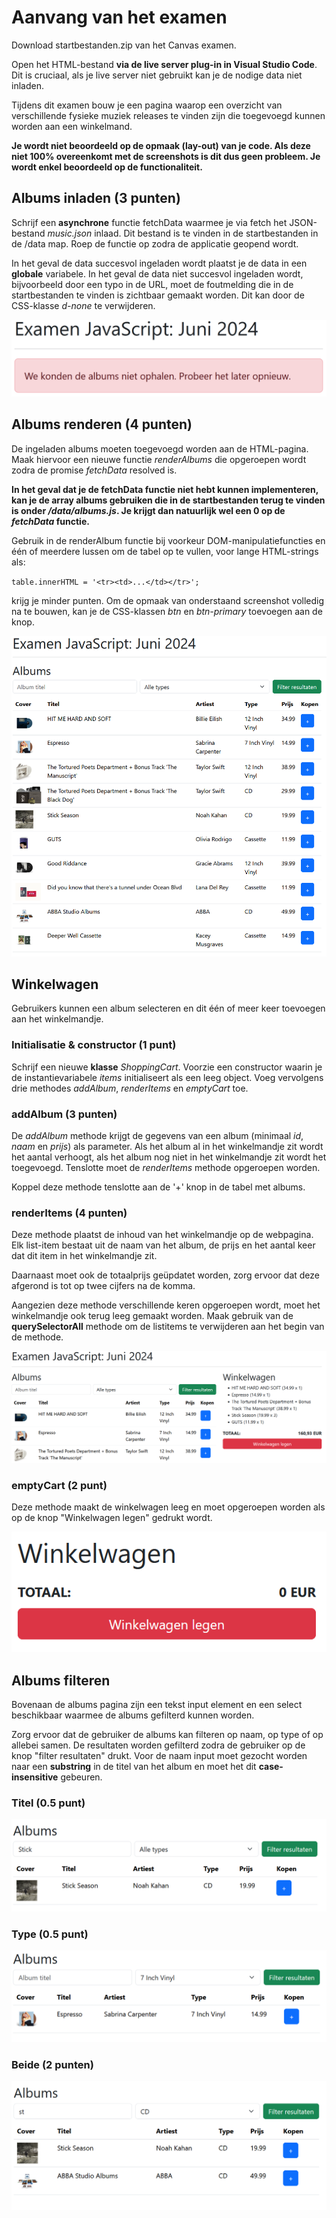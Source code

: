 # Aanvang van het examen

Download startbestanden.zip van het Canvas examen.

Open het HTML-bestand **via de live server plug-in in Visual Studio Code**.
Dit is cruciaal, als je live server niet gebruikt kan je de nodige data niet inladen.

Tijdens dit examen bouw je een pagina waarop een overzicht van verschillende fysieke muziek releases te vinden zijn die
toegevoegd kunnen worden aan een winkelmand.

**Je wordt niet beoordeeld op de opmaak (lay-out) van je code.
Als deze niet 100% overeenkomt met de screenshots is dit dus geen probleem.
Je wordt enkel beoordeeld op de functionaliteit.**

## Albums inladen (3 punten)

Schrijf een **asynchrone** functie fetchData waarmee je via fetch het JSON-bestand _music.json_ inlaad.
Dit bestand is te vinden in de startbestanden in de /data map.
Roep de functie op zodra de applicatie geopend wordt.

In het geval de data succesvol ingeladen wordt plaatst je de data in een **globale** variabele.
In het geval de data niet succesvol ingeladen wordt, bijvoorbeeld door een typo in de URL, moet de foutmelding die in de
startbestanden te vinden is zichtbaar gemaakt worden.
Dit kan door de CSS-klasse _d-none_ te verwijderen.

![](data/opgave/foutmelding.png)

## Albums renderen (4 punten)

De ingeladen albums moeten toegevoegd worden aan de HTML-pagina.
Maak hiervoor een nieuwe functie _renderAlbums_ die opgeroepen wordt zodra de promise _fetchData_ resolved is.

**In het geval dat je de fetchData functie niet hebt kunnen implementeren, kan je de array albums gebruiken die in de
startbestanden terug te vinden is onder _/data/albums.js_.
Je krijgt dan natuurlijk wel een 0 op de _fetchData_ functie.**

Gebruik in de renderAlbum functie bij voorkeur DOM-manipulatiefuncties en één of meerdere lussen om de tabel op te
vullen, voor lange HTML-strings als:

`table.innerHTML = '<tr><td>...</td></tr>';`

krijg je minder punten.
Om de opmaak van onderstaand screenshot volledig na te bouwen, kan je de CSS-klassen _btn_ en _btn-primary_ toevoegen
aan de knop.

![](data/opgave/lijst_van_albums.png)

## Winkelwagen

Gebruikers kunnen een album selecteren en dit één of meer keer toevoegen aan het winkelmandje.

### Initialisatie & constructor (1 punt)

Schrijf een nieuwe **klasse** _ShoppingCart_.
Voorzie een constructor waarin je de instantievariabele _items_ initialiseert als een leeg object.
Voeg vervolgens drie methodes _addAlbum_, _renderItems_ en _emptyCart_ toe.

### addAlbum (3 punten)

De _addAlbum_ methode krijgt de gegevens van een album (minimaal _id_, _naam_ en _prijs_) als parameter.
Als het album al in het winkelmandje zit wordt het aantal verhoogt, als het album nog niet in het winkelmandje zit wordt
het toegevoegd.
Tenslotte moet de _renderItems_ methode opgeroepen worden.

Koppel deze methode tenslotte aan de '+' knop in de tabel met albums.

### renderItems (4 punten)

Deze methode plaatst de inhoud van het winkelmandje op de webpagina.
Elk list-item bestaat uit de naam van het album, de prijs en het aantal keer dat dit item in het winkelmandje zit.

Daarnaast moet ook de totaalprijs geüpdatet worden, zorg ervoor dat deze afgerond is tot op twee cijfers na de komma.

Aangezien deze methode verschillende keren opgeroepen wordt, moet het winkelmandje ook terug leeg gemaakt worden.
Maak gebruik van de **querySelectorAll** methode om de listitems te verwijderen aan het begin van de methode.

![](data/opgave/winkelmandje.png)

### emptyCart (2 punt)

Deze methode maakt de winkelwagen leeg en moet opgeroepen worden als op de knop "Winkelwagen legen" gedrukt wordt.

![](data/opgave/leeg_winkelmandje.png)

## Albums filteren

Bovenaan de albums pagina zijn een tekst input element en een select beschikbaar waarmee de albums gefilterd kunnen
worden.

Zorg ervoor dat de gebruiker de albums kan filteren op naam, op type of op allebei samen.
De resultaten worden gefilterd zodra de gebruiker op de knop "filter resultaten" drukt.
Voor de naam input moet gezocht worden naar een **substring** in de titel van het album en moet het dit
**case-insensitive** gebeuren.

### Titel (0.5 punt)

![](data/opgave/filter_1.png)


### Type (0.5 punt)

![](data/opgave/filter_2.png)

### Beide (2 punten)

![](data/opgave/filter_3.png)

